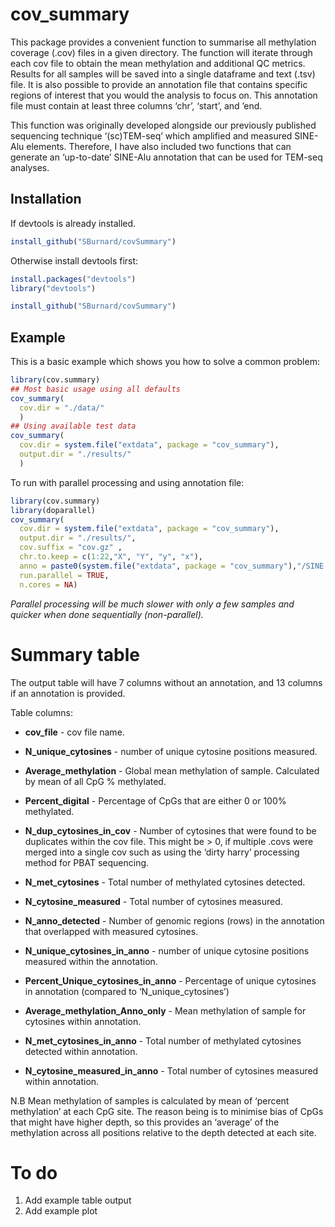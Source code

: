 
# cov_summary

This package provides a convenient function to summarise all methylation
coverage (.cov) files in a given directory. The function will iterate
through each cov file to obtain the mean methylation and additional QC
metrics. Results for all samples will be saved into a single dataframe
and text (.tsv) file. It is also possible to provide an annotation file
that contains specific regions of interest that you would the analysis
to focus on. This annotation file must contain at least three columns
‘chr’, ‘start’, and ’end.

This function was originally developed alongside our previously
published sequencing technique ‘(sc)TEM-seq’ which amplified and
measured SINE-Alu elements. Therefore, I have also included two
functions that can generate an ‘up-to-date’ SINE-Alu annotation that can
be used for TEM-seq analyses.

## Installation

If devtools is already installed.

``` r
install_github("SBurnard/covSummary")
```

Otherwise install devtools first:

``` r
install.packages("devtools")
library("devtools") 

install_github("SBurnard/covSummary")
```

## Example

This is a basic example which shows you how to solve a common problem:

``` r
library(cov.summary)
## Most basic usage using all defaults
cov_summary(
  cov.dir = "./data/"
  )
## Using available test data
cov_summary(
  cov.dir = system.file("extdata", package = "cov_summary"),
  output.dir = "./results/"
  )
```

To run with parallel processing and using annotation file:

``` r
library(cov.summary)
library(doparallel)
cov_summary(
  cov.dir = system.file("extdata", package = "cov_summary"),
  output.dir = "./results/",
  cov.suffix = "cov.gz" ,
  chr.to.keep = c(1:22,"X", "Y", "y", "x"),
  anno = paste0(system.file("extdata", package = "cov_summary"),"/SINE.Alu.anno_chr22.txt"),
  run.parallel = TRUE,
  n.cores = NA)
```

*Parallel processing will be much slower with only a few samples and
quicker when done sequentially (non-parallel).*

# Summary table

The output table will have 7 columns without an annotation, and 13
columns if an annotation is provided.

Table columns:

- **cov_file** - cov file name.

- **N_unique_cytosines** - number of unique cytosine positions measured.

- **Average_methylation** - Global mean methylation of sample.
  Calculated by mean of all CpG % methylated.

- **Percent_digital** - Percentage of CpGs that are either 0 or 100%
  methylated.

- **N_dup_cytosines_in_cov** - Number of cytosines that were found to be
  duplicates within the cov file. This might be \> 0, if multiple .covs
  were merged into a single cov such as using the ‘dirty harry’
  processing method for PBAT sequencing.

- **N_met_cytosines** - Total number of methylated cytosines detected.

- **N_cytosine_measured** - Total number of cytosines measured.

- **N_anno_detected** - Number of genomic regions (rows) in the
  annotation that overlapped with measured cytosines.

- **N_unique_cytosines_in_anno** - number of unique cytosine positions
  measured within the annotation.

- **Percent_Unique_cytosines_in_anno** - Percentage of unique cytosines
  in annotation (compared to ‘N_unique_cytosines’)

- **Average_methylation_Anno_only** - Mean methylation of sample for
  cytosines within annotation.

- **N_met_cytosines_in_anno** - Total number of methylated cytosines
  detected within annotation.

- **N_cytosine_measured_in_anno** - Total number of cytosines measured
  within annotation.

N.B Mean methylation of samples is calculated by mean of ‘percent
methylation’ at each CpG site. The reason being is to minimise bias of
CpGs that might have higher depth, so this provides an ‘average’ of the
methylation across all positions relative to the depth detected at each
site.

# To do

1.  Add example table output
2.  Add example plot
